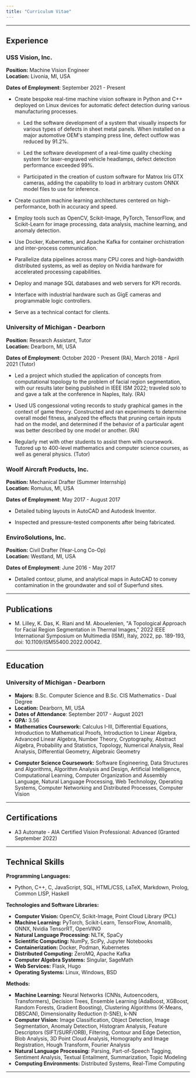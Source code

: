 ```yaml
---
title: "Curriculum Vitae"
---
```


<!--style> p{text-align: justify;} </style-->
<!--img style="border: 2px solid;" src="../generic_assets/img.jpg"></img-->

---

## Experience

### USS Vision, Inc.
<p style="margin:0;"><b>Position:</b> Machine Vision Engineer</p>
<p style="margin:0;"><b>Location:</b> Livonia, MI, USA</p>
<p><b>Dates of Employment</b>: September 2021 - Present</p>
<ul>
    <li><p>Create bespoke real-time machine vision software in Python and C++ deployed on Linux devices for automatic defect detection during various manufacturing processes.</p></li>
    <ul style="margin:0;">
        <li><p>Led the software development of a system that visually inspects for various types of defects in sheet metal panels. When installed on a major automotive OEM's stamping press line, defect outflow was reduced by 91.2%.</p></li>
        <li><p>Led the software development of a real-time quality checking system for laser-engraved vehicle headlamps, defect detection performance exceeded 99%.</p></li>
        <li><p>Participated in the creation of custom software for Matrox Iris GTX cameras, adding the capability to load in arbitrary custom ONNX model files to use for inference. </p></li>
    </ul>
    <li><p>Create custom machine learning architectures centered on high-performance, both in accuracy and speed. </p></li>
    <li><p>Employ tools such as OpenCV, Scikit-Image, PyTorch, TensorFlow, and Scikit-Learn for image processing, data analysis, machine learning, and anomaly detection.</p></li>
    <li><p>Use Docker, Kubernetes, and Apache Kafka for container orchistration and inter-process communication.</p></li>
    <li><p>Parallelize data pipelines across many CPU cores and high-bandwidth distributed systems, as well as deploy on Nvidia hardware for accelerated processing capabilities.</p></li>
    <li><p>Deploy and manage SQL databases and web servers for KPI records.</p></li>
    <li><p>Interface with industrial hardware such as GigE cameras and programmable logic controllers.</p></li>
    <li><p>Serve as a technical contact for clients.</p></li>
</ul>



### University of Michigan - Dearborn
<p style="margin:0;"><b>Position:</b> Research Assistant, Tutor</p>
<p style="margin:0;"><b>Location:</b> Dearborn, MI, USA</p>
<p><b>Dates of Employment</b>: October 2020 - Present (RA), March 2018 - April 2021 (Tutor)</p>
<ul>
    <li><p>Led a project which studied the application of concepts from computational topology to the problem of facial region segmentation, with our results later being published in IEEE ISM 2022; traveled solo to and gave a talk at the conference in Naples, Italy. (RA)</p></li>
    <li><p>Used US congessional voting records to study graphical games in the context of game theory. Constructed and ran experiments to determine overall model fitness, analyzed the effects that pruning certain inputs had on the model, and determined if the behavior of a particular agent was better described by one model or another. (RA)</p></li>
    <li><p>Regularly met with other students to assist them with coursework. Tutored up to 400-level mathematics and computer science courses, as well as general physics. (Tutor)</p></li>
</ul>

### Woolf Aircraft Products, Inc.
<p style="margin:0;"><b>Position:</b> Mechanical Drafter (Summer Internship)</p>
<p style="margin:0;"><b>Location:</b> Romulus, MI, USA</p>
<p><b>Dates of Employment</b>: May 2017 - August 2017</p>
<ul>
    <li><p>Detailed tubing layouts in AutoCAD and Autodesk Inventor.</p></li>
    <li><p>Inspected and pressure-tested components after being fabricated.</p></li>
</ul>

### EnviroSolutions, Inc.
<p style="margin:0;"><b>Position:</b> Civil Drafter (Year-Long Co-Op)</p>
<p style="margin:0;"><b>Location:</b> Westland, MI, USA</p>

<p><b>Dates of Employment</b>: June 2016 - May 2017</p>
<ul>
    <li><p>Detailed contour, plume, and analytical maps in AutoCAD to convey contamination in the groundwater and soil of Superfund sites.</p></li>
</ul>

---

## Publications
<ul>
    <li><p>M. Lilley, K. Das, K. Riani and M. Abouelenien, "A Topological Approach for Facial Region Segmentation in Thermal Images," 2022 IEEE International Symposium on Multimedia (ISM), Italy, 2022, pp. 189-193, doi: 10.1109/ISM55400.2022.00042.</p></li>
</ul>

---

## Education
### University of Michigan - Dearborn
<ul>
<li><p style="margin:0;"><b>Majors:</b> B.Sc. Computer Science and B.Sc. CIS Mathematics - Dual Degree</p></li>
<li><p style="margin:0;"><b>Location:</b> Dearborn, MI, USA</p></li>
<li><p style="margin:0;"><b>Dates of Attendance</b>: September 2017 - August 2021</p></li>
<li><p style="margin:0;"><b>GPA:</b> 3.56</p></li>
<li><p style="margin:0;"><b>Mathematics Coursework:</b> Calculus I-III, Differential Equations, Introduction to Mathematical Proofs, Introduction to Linear Algebra, Advanced Linear Algebra, Number Theory, Cryptography, Abstract Algebra, Probability and Statistics, Topology, Numerical Analysis, Real Analysis, Differential Geometry, Algebraic Geometry</p></li>
<li><p><b>Computer Science Coursework:</b> Software Engineering, Data Structures and Algorithms, Algorithm Analysis and Design, Artificial Intelligence, Computational Learning, Computer Organization and Assembly Language, Natural Language Processing, Web Technology, Operating Systems, Computer Networking and Distributed Processes, Computer Vision</p></li>
</ul>

---

## Certifications
<ul>
    <li><p>A3 Automate - AIA Certified Vision Professional: Advanced (Granted September 2022)</p></li>
</ul>

---

## Technical Skills
<p style="margin:0;"><b>Programming Languages:</b> 
<ul>
    <li>Python, C++, C, JavaScript, SQL, HTML/CSS, LaTeX, Markdown, Prolog, Common LISP, Haskell</li>
</ul> 

<p style="margin:0;"><b>Technologies and Software Libraries:</b> 
<ul>
    <li><b>Computer Vision: </b> OpenCV, Scikit-Image, Point Cloud Library (PCL)</li>
    <li><b>Machine Learning:</b> PyTorch, Scikit-Learn, TensorFlow, Anomalib, ONNX, Nvidia TensorRT, OpenVINO</li>
    <li><b>Natural Language Processing: </b> NLTK, SpaCy</li>
    <li><b>Scientific Computing: </b> NumPy, SciPy, Jupyter Notebooks</li>
    <li><b>Containerization: </b>Docker, Podman, Kubernetes</li>
    <li><b>Distributed Computing: </b>ZeroMQ, Apache Kafka</li>
    <li><b>Computer Algebra Systems:</b> Singular, SageMath</li>
    <li><b>Web Services:</b> Flask, Hugo</li>
    <li><b>Operating Systems:</b> Linux, Windows, BSD</li>
</ul> 
<p style="margin:0;"><b>Methods:</b>
<ul>
    <li><b>Machine Learning:</b> Neural Networks (CNNs, Autoencoders, Transformers), Decision Trees, Ensemble Learning (AdaBoost, XGBoost, Random Forests, Gradient Boosting), Clustering Algorithms (K-Means, DBSCAN), Dimensionality Reduction (t-SNE), k-NN</li>
    <li><b>Computer Vision:</b> Image Classification, Object Detection, Image Segmentation, Anomaly Detection, Histogram Analysis, Feature Descriptors (SIFT/SURF/ORB), Filtering, Contour and Edge Detection, Blob Analysis, 3D Point Cloud Analysis, Homography and Image Registration, Hough Transform, Fourier Analysis</li>
    <li><b>Natural Language Processing:</b> Parsing, Part-of-Speech Tagging, Sentiment Analysis, Textual Entailment, Summarization, Topic Modeling</li>
    <li><b>Computing Environments:</b> Distributed Systems, Real-Time Computing</li>
</ul> 

---
